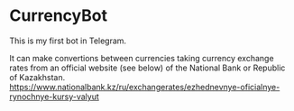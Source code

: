 # CurrencyBot
 
This is my first bot in Telegram.

It can make convertions between currencies taking currency exchange rates from an official website (see below) of the National Bank or Republic of Kazakhstan.
https://www.nationalbank.kz/ru/exchangerates/ezhednevnye-oficialnye-rynochnye-kursy-valyut
